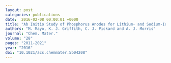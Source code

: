 ```yaml
---
layout: post
categories: publications
date:  2016-02-08 00:00:01 +0000
title: "Ab Initio Study of Phosphorus Anodes for Lithium- and Sodium-Ion Batteries"
authors: "M. Mayo, K. J. Griffith, C. J. Pickard and A. J. Morris"
journal: "Chem. Mater."
volume: "28"
pages: "2011-2021"
year: "2016"
doi: "10.1021/acs.chemmater.5b04208"
---
```

